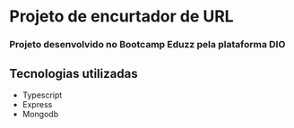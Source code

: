 # Projeto de encurtador de URL
### Projeto desenvolvido no Bootcamp Eduzz pela plataforma DIO

## Tecnologias utilizadas

- Typescript
- Express
- Mongodb
